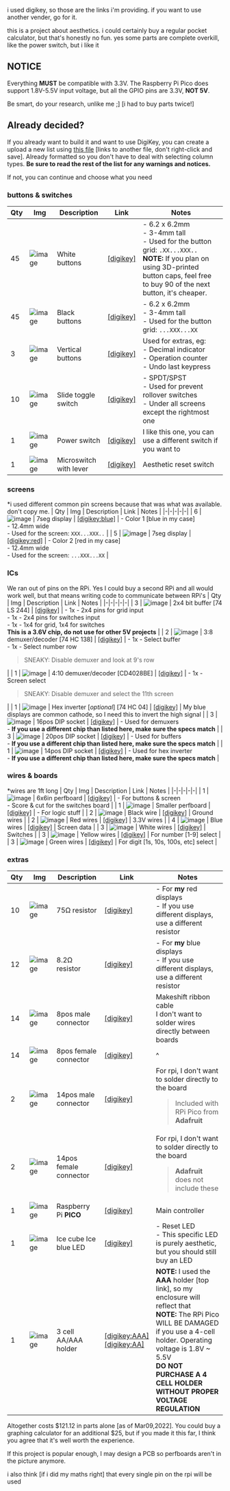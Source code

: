 i used digikey, so those are the links i'm providing. if you want to use another vender, go for it.

this is a project about aesthetics. i could certainly buy a regular pocket calculator, but that's honestly no fun. yes some parts are complete overkill, like the power switch, but i like it
## NOTICE
Everything **MUST** be compatible with 3.3V. The Raspberry Pi Pico does support 1.8V-5.5V input voltage, but all the GPIO pins are 3.3V, **NOT 5V**.

Be smart, do your research, unlike me ;] [i had to buy parts twice!]

## Already decided?
If you already want to build it and want to use DigiKey, you can create a upload a new list using [this file](https://github.com/VoxelPrismatic/comptelec/blob/main/PARTS.csv) [links to another file, don't right-click and save]. Already formatted so you don't have to deal with selecting column types. **Be sure to read the rest of the list for any warnings and notices.**

If not, you can continue and choose what you need

### buttons & switches
| Qty | Img | Description | Link | Notes |
|-|-|-|-|-|
| 45 | ![image](https://user-images.githubusercontent.com/45671764/157557460-20c1fa71-4f2b-4820-b2fc-7e60c91f6263.png) | White buttons | [[digikey]](https://www.digikey.com/en/products/detail/w%C3%BCrth-elektronik/431481031816/5209071) | - 6.2 x 6.2mm <br> - 3-4mm tall <br> - Used for the button grid: `.XX...XXX..`<br>**NOTE:** If you plan on using 3D-printed button caps, feel free to buy 90 of the next button, it's cheaper. |
| 45 | ![image](https://user-images.githubusercontent.com/45671764/157557504-e096d71c-fe9f-47dd-9a7c-3ae0a65d74d2.png) | Black buttons | [[digikey]](https://www.digikey.com/en/products/detail/cts-electrocomponents/222CMVBAR/5227985) | - 6.2 x 6.2mm <br> - 3-4mm tall <br> - Used for the button grid: `...XXX...XX` |
| 3 | ![image](https://user-images.githubusercontent.com/45671764/157557529-c10bf63b-dc34-47b7-9303-c134128868ab.png) | Vertical buttons | [[digikey]](https://www.digikey.com/en/products/detail/c-k/PTS645VH31-2-LFS/1146771) | Used for extras, eg:<br>- Decimal indicator<br>- Operation counter<br>- Undo last keypress |
| 10 | ![image](https://user-images.githubusercontent.com/45671764/157557561-8fb936df-d806-455f-9d9b-03c17466a03d.png) | Slide toggle switch | [[digikey]](https://www.digikey.com/en/products/detail/nidec-copal-electronics/CSS-1210TB/1124209) | - SPDT/SPST<br>- Used for prevent rollover switches<br> - Under all screens except the rightmost one |
| 1 | ![image](https://user-images.githubusercontent.com/45671764/157560915-d2ffe916-7686-426f-8313-ade3d3097f1d.png) | Power switch | [[digikey]](https://www.digikey.com/en/products/detail/zf-electronics/SRB22A2FBRNN/446027) | I like this one, you can use a different switch if you want to |
| 1 | ![image](https://user-images.githubusercontent.com/45671764/157561008-d8617ae4-123d-4028-8d59-6c14e12331b6.png) | Microswitch with lever | [[digikey]](https://www.digikey.com/en/products/detail/te-connectivity-alcoswitch-switches/SAJ101XBL0N74SDTPTQ/11312253) | Aesthetic reset switch |


### screens
\*i used different common pin screens because that was what was available. don't copy me.
| Qty | Img | Description | Link | Notes |
|-|-|-|-|-|
| 6 | ![image](https://user-images.githubusercontent.com/45671764/157557677-bc4d02a3-f043-49cc-9de1-510243e90e5e.png) | 7seg display | [[digikey:blue]](https://www.digikey.com/en/products/detail/inolux/INND-SS56BAB/8343731) | - Color 1 [blue in my case]<br>- 12.4mm wide</br>- Used for the screen: `XXX...XXX..` |
| 5 | ![image](https://user-images.githubusercontent.com/45671764/157557699-6ddfea1d-ec7c-4c20-90aa-22f3146d18c1.png) | 7seg display | [[digikey:red]](https://www.digikey.com/en/products/detail/inolux/INND-SS56RCB/8343733) | - Color 2 [red in my case]<br>- 12.4mm wide</br>- Used for the screen: `...XXX...XX` |


### ICs
We ran out of pins on the RPi. Yes I could buy a second RPi and all would work well, but that means writing code to communicate between RPi's
| Qty | Img | Description | Link | Notes |
|-|-|-|-|-|
| 3 | ![image](https://user-images.githubusercontent.com/45671764/157557745-fe7488e2-2143-4dbf-ab58-569771ea22bf.png) | 2x4 bit buffer [74 LS 244] | [[digikey]](https://www.digikey.com/en/products/detail/texas-instruments/SN74LVC244AN/377479) | - 1x - 2x4 pins for grid input<br>- 1x - 2x4 pins for switches input<br>- 1x - 1x4 for grid, 1x4 for switches<br>**This is a 3.6V chip, do not use for other 5V projects** |
| 2 | ![image](https://user-images.githubusercontent.com/45671764/157557760-18c25cc4-2d87-4fcf-99d3-1931a1b1a5e9.png) | 3:8 demuxer/decoder [74 HC 138] | [[digikey]](https://www.digikey.com/en/products/detail/texas-instruments/SN74HC138N/277221) | - 1x - Select buffer<br> - 1x - Select number row<br><blockquote>SNEAKY: Disable demuxer and look at 9's row</blockquote> |
| 1 | ![image](https://user-images.githubusercontent.com/45671764/157557777-5e27652c-790e-4e88-af79-7cced4fabf77.png) | 4:10 demuxer/decoder [CD4028BE] | [[digikey]](https://www.digikey.com/en/products/detail/texas-instruments/CD4028BE/67273) | - 1x - Screen select<br><blockquote>SNEAKY: Disable demuxer and select the 11th screen</blockquote> |
| 1 | ![image](https://user-images.githubusercontent.com/45671764/157557805-2ae8f043-cdb0-465a-ae0b-f4b1d276a9de.png) | Hex inverter [*optional*] [74 HC 04] | [[digikey]](https://www.digikey.com/en/products/detail/toshiba-semiconductor-and-storage/TC74HC04APF/870457) | My blue displays are common cathode, so I need this to invert the high signal |
| 3 | ![image](https://user-images.githubusercontent.com/45671764/157557879-94cf018e-108c-485d-9074-fe3ce61d5270.png) | 16pos DIP socket | [[digikey]](https://www.digikey.com/en/products/detail/on-shore-technology-inc/SA163000/3313525) | - Used for demuxers<br>- **If you use a different chip than listed here, make sure the specs match** |
| 3 | ![image](https://user-images.githubusercontent.com/45671764/157557886-94084faf-c02c-4836-8685-757f8e9505fb.png) | 20pos DIP socket | [[digikey]](https://www.digikey.com/en/products/detail/on-shore-technology-inc/SA203000/3313532) | - Used for buffers<br>- **If you use a different chip than listed here, make sure the specs match** |
| 1 | ![image](https://user-images.githubusercontent.com/45671764/157557910-8b371920-82f3-4754-bed1-a4d2f9f65673.png) | 14pos DIP socket | [[digikey]](https://www.digikey.com/en/products/detail/on-shore-technology-inc/SA143000/3313545) | - Used for hex inverter<br>- **If you use a different chip than listed here, make sure the specs match** |

### wires & boards
\*wires are 1ft long
| Qty | Img | Description | Link | Notes |
|-|-|-|-|-|
| 1 | ![image](https://user-images.githubusercontent.com/45671764/157558123-d4447442-3787-44c6-a6d1-14fa50f1b519.png) | 6x6in perfboard | [[digikey]](https://www.digikey.com/en/products/detail/vector-electronics/8016-1/416001) | - For buttons & screen<br>- Score & cut for the switches board |
| 1 | ![image](https://user-images.githubusercontent.com/45671764/157558236-972a71c4-cc8c-4218-b7c5-6fada450f064.png) | Smaller perfboard | [[digikey]](https://www.digikey.com/en/products/detail/twin-industries/8000-45/480489) | - For logic stuff |
| 2 | ![image](https://user-images.githubusercontent.com/45671764/157558362-ef833c0f-413c-496d-8e72-30db1d0635ce.png) | Black wire | [[digikey]](https://www.digikey.com/en/products/detail/tubedepot/CW-20-SLD-BLACK/10489239) | Ground wires |
| 2 | ![image](https://user-images.githubusercontent.com/45671764/157559930-bbea0f3c-3f0e-45ee-b789-c3727c7984a1.png) | Red wires | [[digikey]](https://www.digikey.com/en/products/detail/tubedepot/CW-20-SLD-RED/10491003) | 3.3V wires |
| 4 | ![image](https://user-images.githubusercontent.com/45671764/157560112-f563bfe7-5908-4567-88c7-1bdf6e6e7142.png) | Blue wires | [[digikey]](https://www.digikey.com/en/products/detail/tubedepot/CW-20-SLD-BLUE/10488998) | Screen data |
| 3 | ![image](https://user-images.githubusercontent.com/45671764/157560219-9c6ff053-ead7-4530-90ac-f1b0daab86e7.png) | White wires | [[digikey]](https://www.digikey.com/en/products/detail/tubedepot/CW-20-SLD-WHITE/10490268) | Switches |
| 3 | ![image](https://user-images.githubusercontent.com/45671764/157560276-b6837b91-87a5-4b9f-9b98-29cb501ada34.png) | Yellow wires | [[digikey]](https://www.digikey.com/en/products/detail/tubedepot/CW-20-SLD-YELLOW/10490365) | For number [1-9] select |
| 3 | ![image](https://user-images.githubusercontent.com/45671764/157560357-a23d028f-469a-415c-9695-79dad1fb3788.png) | Green wires | [[digikey]](https://www.digikey.com/en/products/detail/tubedepot/CW-20-SLD-GREEN/10490081) | For digit [1s, 10s, 100s, etc] select |

### extras
| Qty | Img | Description | Link | Notes |
|-|-|-|-|-|
| 10 | ![image](https://user-images.githubusercontent.com/45671764/157560518-04dcf8a7-d900-4ca4-843c-cb5487f0bc70.png) | 75Ω resistor | [[digikey]](https://www.digikey.com/en/products/detail/stackpole-electronics-inc/CFM12JT75R0/1742006) | - For **my** red displays<br>- If you use different displays, use a different resistor |
| 12 | ![image](https://user-images.githubusercontent.com/45671764/157560686-ddff0a14-b2c0-48e3-9039-612ff14773de.png) | 8.2Ω resistor | [[digikey]](https://www.digikey.com/en/products/detail/stackpole-electronics-inc/CFM12JT8R20/2617275) | - For **my** blue displays<br>- If you use different displays, use a different resistor |
| 14 | ![image](https://user-images.githubusercontent.com/45671764/157561369-77a5953b-2768-4e28-8534-fbb58d8e1a70.png) | 8pos male connector | [[digikey]](https://www.digikey.com/en/products/detail/sullins-connector-solutions/PREC008SBAN-M71RC/2774926) | Makeshift ribbon cable<br>I don't want to solder wires directly between boards |
| 14 | ![image](https://user-images.githubusercontent.com/45671764/157561487-96cefc12-6e2e-4f2c-8d74-091a60bbe5df.png) | 8pos female connector | [[digikey]](https://www.digikey.com/en/products/detail/adam-tech/SMC-1-08-1-GT/9830825) | ^ |
| 2 | ![image](https://user-images.githubusercontent.com/45671764/157561554-79ce6610-e477-4d55-92ed-371e88e7c064.png) | 14pos male connector | [[digikey]](https://www.digikey.com/en/products/detail/adam-tech/PH1-20-UA/9830398) | For rpi, I don't want to solder directly to the board<blockquote>Included with RPi Pico from **Adafruit**</blockquote> |
| 2 | ![image](https://user-images.githubusercontent.com/45671764/157561667-df3ecfa8-8b14-417a-b8d7-59206a594c19.png) | 14pos female connector | [[digikey]](https://www.digikey.com/en/products/detail/sullins-connector-solutions/PPTC201LFBN-RC/810158) | For rpi, I don't want to solder directly to the board<blockquote>**Adafruit** does not include these</blockquote> |
| 1 | ![image](https://user-images.githubusercontent.com/45671764/157561921-c46e6dff-486a-47a1-8399-5a4046cc4db1.png) | Raspberry Pi __PICO__ | [[digikey]](https://www.digikey.com/en/products/detail/raspberry-pi/SC0915/13624793) | Main controller |
| 1 | ![image](https://user-images.githubusercontent.com/45671764/157561986-0dbd8da0-9b0a-416e-afb5-8d0dd6d64448.png) | Ice cube Ice blue LED | [[digikey]](https://www.digikey.com/en/products/detail/sunled/XSFRS23MBBA/4745859) | - Reset LED<br>- This specific LED is purely aesthetic, but you should still buy an LED |
| 1 | ![image](https://user-images.githubusercontent.com/45671764/157562085-40586a73-af80-4c6c-a610-53cd20849324.png) | 3 cell AA/AAA holder | [[digikey:AAA]](https://www.digikey.com/en/products/detail/keystone-electronics/2480/303825)<br>[[digikey:AA]](https://www.digikey.com/en/products/detail/keystone-electronics/2465/303814) | **NOTE:** I used the __AAA__ holder [top link], so my enclosure will reflect that<br>**NOTE:** The RPi Pico WILL BE DAMAGED if you use a 4-cell holder. Operating voltage is 1.8V ~ 5.5V<br>**DO NOT PURCHASE A 4 CELL HOLDER WITHOUT PROPER VOLTAGE REGULATION** |
 
Altogether costs $121.12 in parts alone [as of Mar09,2022]. You could buy a graphing calculator for an additional $25, but if you made it this far, I think you agree that it's well worth the experience.

If this project is popular enough, I may design a PCB so perfboards aren't in the picture anymore.

i also think [if i did my maths right] that every single pin on the rpi will be used
